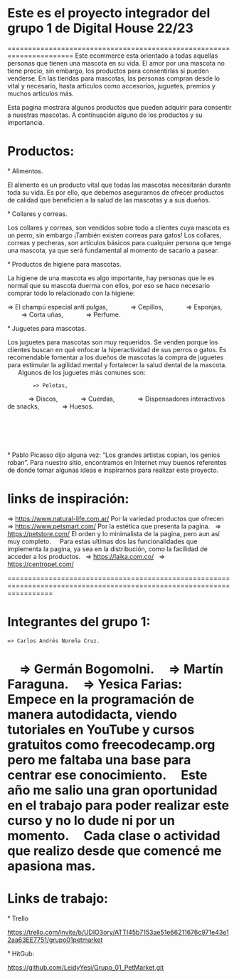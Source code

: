 # Este es el proyecto integrador del grupo 1 de Digital House 22/23

======================================================================
Este ecommerce esta orientado a todas aquellas personas que tienen una mascota en su vida.
El amor por una mascota no tiene precio, sin embargo, los productos para consentirlas si pueden venderse.
En las tiendas para mascotas, las personas compran desde lo vital y necesario, hasta artículos como
accesorios, juguetes, premios y muchos artículos más.

Esta pagina mostrara algunos productos que pueden adquirir para consentir a nuestras mascotas.
A continuación alguno de los productos y su importancia.

# Productos:

° Alimentos.

El alimento es un producto vital que todas las mascotas necesitarán durante toda su vida. Es por ello, que debemos asegurarnos de ofrecer productos de calidad que beneficien a la salud de las mascotas y a sus dueños.

° Collares y correas.

Los collares y correas, son vendidos sobre todo a clientes cuya mascota es un perro, sin embargo ¡También existen correas para gatos! Los collares, correas y pecheras, son artículos básicos para cualquier persona que tenga una mascota, ya que será fundamental al momento de sacarlo a pasear.

° Productos de higiene para mascotas.

La higiene de una mascota es algo importante, hay personas que le es normal que su mascota duerma con ellos, por eso se hace necesario comprar todo lo relacionado con la higiene:

=> El champú especial anti pulgas,
            => Cepillos,
            => Esponjas,
            => Corta uñas,
            => Perfume.

° Juguetes para mascotas.

Los juguetes para mascotas son muy requeridos. Se venden porque los clientes buscan en qué enfocar la hiperactividad de sus perros o gatos. Es recomendable fomentar a los dueños de mascotas la compra de juguetes para estimular la agilidad mental y fortalecer la salud dental de la mascota.
        Algunos de los juguetes más comunes son:

            => Pelotas,
            => Discos,
            => Cuerdas,
            => Dispensadores interactivos de snacks,
            => Huesos.

#  

° Pablo Picasso dijo alguna vez: “Los grandes artistas copian, los genios roban”. Para nuestro sitio, encontramos en Internet muy buenos referentes de donde tomar algunas ideas e inspirarnos para realizar este proyecto.

# links de inspiración:

  => https://www.natural-life.com.ar/ Por la variedad productos que ofrecen
  => https://www.petsmart.com/ Por la estética que presenta la pagina.
  => https://petstore.com/ El orden y lo minimalista de la pagina, pero aun así muy completo.
    Para estas ultimas dos las funcionalidades que implementa la pagina, ya sea en la distribución, como la         facilidad de acceder a los productos.
  => https://laika.com.co/
  => https://centropet.com/

=======================================================================================================================

# Integrantes del grupo 1:

    => Carlos Andrés Noreña Cruz. 
    => Germán Bogomolni.
    => Martín Faraguna. 
    => Yesica Farias: Empece en la programación de manera autodidacta, viendo tutoriales en YouTube y cursos gratuitos como freecodecamp.org pero me faltaba una base para centrar ese conocimiento.
    Este año me salio una gran oportunidad en el trabajo para poder realizar este curso y no lo dude ni por un momento.
    Cada clase o actividad que realizo desde que comencé me apasiona mas.
====================================================================================================================

# Links de trabajo:

° Trello

https://trello.com/invite/b/UDlO3ory/ATTI45b7153ae51e66211676c971e43e12aa63EE7751/grupo01petmarket

° HitGub:

https://github.com/LeidyYesi/Grupo_01_PetMarket.git
